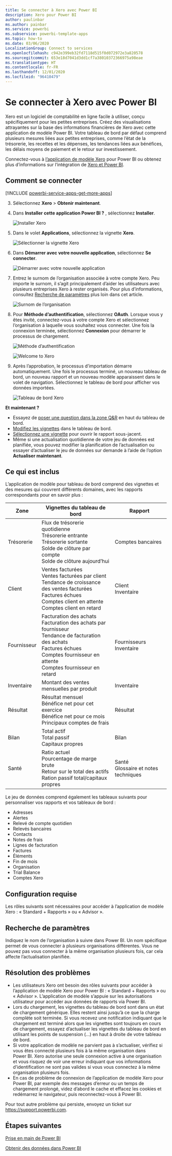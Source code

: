 ```yaml
---
title: Se connecter à Xero avec Power BI
description: Xero pour Power BI
author: paulinbar
ms.author: painbar
ms.service: powerbi
ms.subservice: powerbi-template-apps
ms.topic: how-to
ms.date: 03/06/2020
LocalizationGroup: Connect to services
ms.openlocfilehash: c942e399eb32fd7118d515f0d072972e3a820578
ms.sourcegitcommit: 653e18d7041d3dd1cf7a38010372366975a98eae
ms.translationtype: HT
ms.contentlocale: fr-FR
ms.lasthandoff: 12/01/2020
ms.locfileid: "96410479"
---
```

# <a name="connect-to-xero-with-power-bi"></a>Se connecter à Xero avec Power BI
Xero est un logiciel de comptabilité en ligne facile à utiliser, conçu spécifiquement pour les petites entreprises. Créez des visualisations attrayantes sur la base des informations financières de Xero avec cette application de modèle Power BI. Votre tableau de bord par défaut comprend plusieurs mesures liées aux petites entreprises, comme l’état de la trésorerie, les recettes et les dépenses, les tendances liées aux bénéfices, les délais moyens de paiement et le retour sur investissement.

Connectez-vous à [l’application de modèle Xero](https://app.powerbi.com/getdata/services/xero) pour Power BI ou obtenez plus d’informations sur l’intégration de [Xero et Power BI](https://help.xero.com/Power-BI).

## <a name="how-to-connect"></a>Comment se connecter

[!INCLUDE [powerbi-service-apps-get-more-apps](../includes/powerbi-service-apps-get-more-apps.md)]

3. Sélectionnez **Xero** \> **Obtenir maintenant**.
4. Dans **Installer cette application Power BI ?** , sélectionnez **Installer**.

    ![Installer Xero](media/service-connect-to-xero/power-bi-install-xero.png)

4. Dans le volet **Applications**, sélectionnez la vignette **Xero**.

   ![Sélectionner la vignette Xero](media/service-connect-to-xero/power-bi-start-xero.png)

6. Dans **Démarrer avec votre nouvelle application**, sélectionnez **Se connecter**.

    ![Démarrer avec votre nouvelle application](media/service-connect-to-zendesk/power-bi-new-app-connect-get-started.png)

4. Entrez le surnom de l’organisation associée à votre compte Xero. Peu importe le surnom, il s’agit principalement d’aider les utilisateurs avec plusieurs entreprises Xero à rester organisés. Pour plus d’informations, consultez [Recherche de paramètres](#FindingParams) plus loin dans cet article.

    ![Surnom de l’organisation](media/service-connect-to-xero/params.png)

5. Pour **Méthode d’authentification**, sélectionnez **OAuth**. Lorsque vous y êtes invité, connectez-vous à votre compte Xero et sélectionnez l’organisation à laquelle vous souhaitez vous connecter. Une fois la connexion terminée, sélectionnez **Connexion** pour démarrer le processus de chargement.
   
    ![Méthode d’authentification](media/service-connect-to-xero/creds.png)
   
    ![Welcome to Xero](media/service-connect-to-xero/creds2.png)
6. Après l’approbation, le processus d’importation démarre automatiquement. Une fois le processus terminé, un nouveau tableau de bord, un nouveau rapport et un nouveau modèle apparaissent dans le volet de navigation. Sélectionnez le tableau de bord pour afficher vos données importées.
   
     ![Tableau de bord Xero](media/service-connect-to-xero/power-bi-xero-dashboard.png)

**Et maintenant ?**

* Essayez de [poser une question dans la zone Q&R](../consumer/end-user-q-and-a.md) en haut du tableau de bord.
* [Modifiez les vignettes](../create-reports/service-dashboard-edit-tile.md) dans le tableau de bord.
* [Sélectionnez une vignette](../consumer/end-user-tiles.md) pour ouvrir le rapport sous-jacent.
* Même si une actualisation quotidienne de votre jeu de données est planifiée, vous pouvez modifier la planification de l’actualisation ou essayer d’actualiser le jeu de données sur demande à l’aide de l’option **Actualiser maintenant**.

## <a name="whats-included"></a>Ce qui est inclus
L’application de modèle pour tableau de bord comprend des vignettes et des mesures qui couvrent différents domaines, avec les rapports correspondants pour en savoir plus :  

| Zone | Vignettes du tableau de bord | Rapport |
| --- | --- | --- |
| Trésorerie |Flux de trésorerie quotidienne <br>Trésorerie entrante <br>Trésorerie sortante <br>Solde de clôture par compte <br>Solde de clôture aujourd’hui |Comptes bancaires |
| Client |Ventes facturées <br>Ventes facturées par client <br>Tendance de croissance des ventes facturées <br>Factures échues <br>Comptes client en attente <br>Comptes client en retard |Client <br>Inventaire |
| Fournisseur |Facturation des achats <br>Facturation des achats par fournisseur <br>Tendance de facturation des achats <br> Factures échues <br>Comptes fournisseur en attente <br>Comptes fournisseur en retard |Fournisseurs <br>Inventaire |
| Inventaire |Montant des ventes mensuelles par produit |Inventaire |
| Résultat |Résultat mensuel <br>Bénéfice net pour cet exercice <br>Bénéfice net pour ce mois <br>Principaux comptes de frais |Résultat |
| Bilan |Total actif <br>Total passif <br>Capitaux propres |Bilan |
| Santé |Ratio actuel <br>Pourcentage de marge brute <br> Retour sur le total des actifs <br>Ration passif total/capitaux propres |Santé <br>Glossaire et notes techniques |

Le jeu de données comprend également les tableaux suivants pour personnaliser vos rapports et vos tableaux de bord :  

* Adresses  
* Alertes  
* Relevé de compte quotidien  
* Relevés bancaires  
* Contacts  
* Notes de frais  
* Lignes de facturation  
* Factures  
* Éléments  
* Fin de mois  
* Organisation  
* Trial Balance  
* Comptes Xero

## <a name="system-requirements"></a>Configuration requise
Les rôles suivants sont nécessaires pour accéder à l’application de modèle Xero : « Standard + Rapports » ou « Advisor ».

<a name="FindingParams"></a>

## <a name="finding-parameters"></a>Recherche de paramètres
Indiquez le nom de l’organisation à suivre dans Power BI. Un nom spécifique permet de vous connecter à plusieurs organisations différentes. Vous ne pouvez pas vous connecter à la même organisation plusieurs fois, car cela affecte l’actualisation planifiée.   

## <a name="troubleshooting"></a>Résolution des problèmes
* Les utilisateurs Xero ont besoin des rôles suivants pour accéder à l’application de modèle Xero pour Power BI : « Standard + Rapports » ou « Advisor ». L’application de modèle s’appuie sur les autorisations utilisateur pour accéder aux données de rapports via Power BI.
* Lors du chargement, les vignettes du tableau de bord sont dans un état de chargement générique. Elles restent ainsi jusqu’à ce que la charge complète soit terminée. Si vous recevez une notification indiquant que le chargement est terminé alors que les vignettes sont toujours en cours de chargement, essayez d’actualiser les vignettes du tableau de bord en utilisant les points de suspension (...) en haut à droite de votre tableau de bord.
* Si votre application de modèle ne parvient pas à s’actualiser, vérifiez si vous êtes connecté plusieurs fois à la même organisation dans Power BI. Xero autorise une seule connexion active à une organisation et vous risquez de voir une erreur indiquant que vos informations d’identification ne sont pas valides si vous vous connectez à la même organisation plusieurs fois.  
* En cas de problème de connexion de l’application de modèle Xero pour Power BI, par exemple des messages d’erreur ou un temps de chargement prolongé, videz d’abord le cache et effacez les cookies et redémarrez le navigateur, puis reconnectez-vous à Power BI.  

Pour tout autre problème qui persiste, envoyez un ticket sur https://support.powerbi.com.

## <a name="next-steps"></a>Étapes suivantes
[Prise en main de Power BI](../fundamentals/service-get-started.md)

[Obtenir des données dans Power BI](service-get-data.md)
